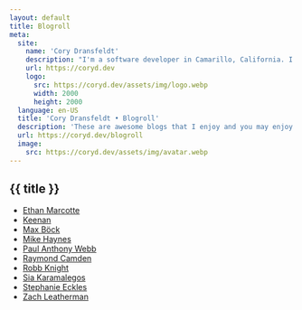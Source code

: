 ```yaml
---
layout: default
title: Blogroll
meta:
  site:
    name: 'Cory Dransfeldt'
    description: "I'm a software developer in Camarillo, California. I enjoy hanging out with my beautiful family and 4 rescue dogs, technology, automation, music, writing, reading and tv and movies."
    url: https://coryd.dev
    logo:
      src: https://coryd.dev/assets/img/logo.webp
      width: 2000
      height: 2000
  language: en-US
  title: 'Cory Dransfeldt • Blogroll'
  description: 'These are awesome blogs that I enjoy and you may enjoy too.'
  url: https://coryd.dev/blogroll
  image:
    src: https://coryd.dev/assets/img/avatar.webp
---
```


<h2
  class="m-0 text-xl font-black leading-tight tracking-normal dark:text-gray-200 md:text-2xl mb-2"
>
  {{ title }}
</h2>

- [Ethan Marcotte](https://ethanmarcotte.com)
- [Keenan](https://gkeenan.co/avgb)
- [Max Böck](https://mxb.dev)
- [Mike Haynes](https://mikehaynes.blog)
- [Paul Anthony Webb](https://webb.page)
- [Raymond Camden](https://raymondcamden.com)
- [Robb Knight](https://rknight.me)
- [Sia Karamalegos](https://sia.codes)
- [Stephanie Eckles](https://thinkdobecreate.com)
- [Zach Leatherman](https://www.zachleat.com)
